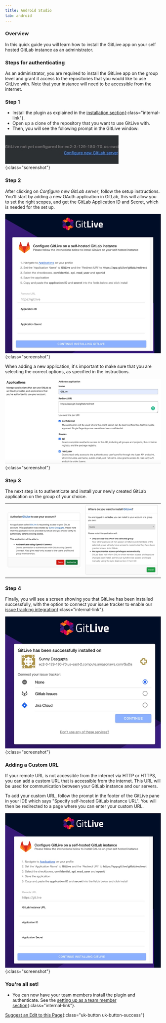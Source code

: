 ```yaml
---
title: Android Studio
tab: android
---
```


### Overview

In this quick guide you will learn how to install the GitLive app on your self hosted GitLab instance as an administrator.

### Steps for authenticating
As an administrator, you are required to install the GitLive app on the group level and grant it access to the repositories that you would like to use GitLive with. Note that your instance will need to be accessible from the internet.
### Step 1
* Install the plugin as explained in the [installation section](/){:class="internal-link"}.
* Open up a clone of the repository that you want to use GitLive with.
* Then, you will see the following prompt in the GitLive window:

![Configure Server](/uploads/jetbrains-gsh-configure-server.jpg "Configure Server"){:class="screenshot"}


### Step 2

After clicking on *Configure new GitLab server*, follow the setup instructions. You'll start by adding a new OAuth application in GitLab, this will allow you to set the right scopes, and get the GitLab Application ID and Secret, which is needed for the set up.

![Self hosted form](/uploads/gsh-form-empty.jpg "Self hosted form"){:class="screenshot"}

When adding a new application, it's important to make sure that you are selecting the correct options, as specified in the instructions.

![Form Options](/uploads/gsh-form-fill.jpg "Form Options"){:class="screenshot"}

### Step 3

The next step is to authenticate and install your newly created GitLab application on the group of your choice.

<table class="table-custom">
  <tbody>
        <tr>
            <td class="td-custom">
              <img src="/uploads/gsh-authorise.jpg">
            </td>
            <td class="td-custom">
              <img src="/uploads/gsh-where.jpg">
            </td>
        </tr>
  </tbody>
</table>

### Step 4

Finally, you will see a screen showing you that GitLive has been installed successfully, with the option to connect your issue tracker to enable our [issue tracking integration](/docs/issuetracking){:class="internal-link"}.

![Successful Self Hosted Installation](/uploads/gsh-successful.jpg "Successful Self Hosted Installation"){:class="screenshot"}

### Adding a Custom URL
If your remote URL is not accessible from the internet via HTTP or HTTPS, you can add a custom URL that is accessible from the internet. This URL will be used for communication between your GitLab instance and our servers.

To add your custom URL, follow the prompt in the footer of the GitLive pane in your IDE which says "Specify self-hosted GitLab instance URL". You will then be redirected to a page where you can enter your custom URL.

![Self hosted form](/uploads/gsh-form-empty-custom-url.jpg "Self hosted form"){:class="screenshot"}

### You're all set!

* You can now have your team members install the plugin and authenticate. See the  [setting up as a team member section](/docs/teammember){:class="internal-link"}.


[Suggest an Edit to this Page](https://github.com/GitLiveApp/GitLive/edit/master/_sections/self-hosted-admin-android-studio.md){:class="uk-button uk-button-success"}


